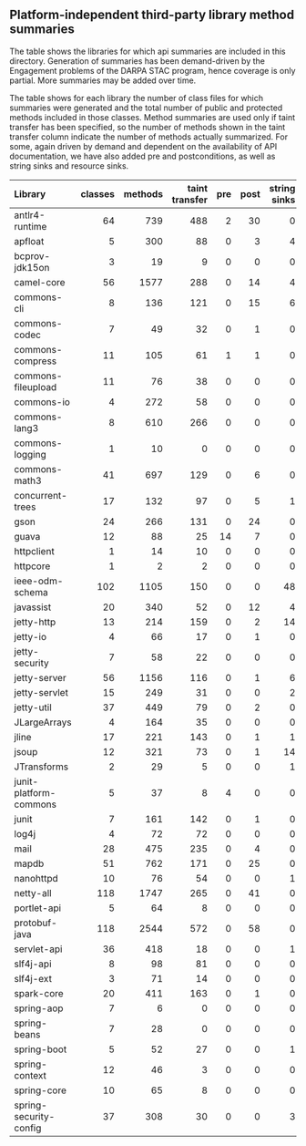 ## Platform-independent third-party library method summaries

The table shows the libraries for which api summaries are included in
this directory. Generation of summaries has been demand-driven by the
Engagement problems of the DARPA STAC program, hence coverage is only
partial. More summaries may be added over time.

The table shows for each library the number of class files for which
summaries were generated and the total number of public and protected
methods included in those classes. Method summaries are used only if
taint transfer has been specified, so the number of methods shown in
the taint transfer column indicate the number of methods actually
summarized. For some, again driven by demand and dependent on the
availability of API documentation, we have also added pre
and postconditions, as well as string sinks and resource sinks.


| Library | classes | methods | taint transfer | pre | post | string sinks | resource sinks |
| :--- | ---: | ---: | ---: | ---: | ---: | ---: | ---: |
| antlr4-runtime | 64 | 739 |  488 |  2 | 30 | 0 | 0 |
| apfloat |         5 | 300 |   88 |  0 |  3 | 4 | 0 |
|  bcprov-jdk15on | 3 | 19 | 9 | 0 | 0 | 0 | 0 |
| camel-core | 56 | 1577 | 288 | 0 | 14 | 4 | 0 |
| commons-cli | 8 | 136 | 121 | 0 | 15 | 6 | 0 |
| commons-codec | 7 | 49 | 32 | 0 | 1 | 0 | 0 |
| commons-compress | 11 | 105 | 61 | 1 | 1 | 0 | 0 |
| commons-fileupload | 11 | 76 | 38 | 0 | 0 | 0 | 0 |
| commons-io | 4 | 272 | 58 | 0 | 0 | 0 | 0 |
| commons-lang3 | 8 | 610 | 266 | 0 | 0 | 0 | 0 |
| commons-logging | 1 | 10 | 0 | 0 | 0 | 0 | 0 |
| commons-math3 | 41 | 697 | 129 | 0 | 6 | 0 | 0 |
| concurrent-trees | 17 | 132 | 97 | 0 | 5  | 1 | 0 |
| gson | 24 | 266 | 131 | 0 | 24 | 0 | 1 |
| guava | 12 | 88 | 25 | 14 | 7 | 0 | 0 |
| httpclient | 1 | 14 | 10 | 0 | 0 | 0 | 0 |
| httpcore | 1 | 2 | 2 | 0 | 0 | 0 | 0 |
| ieee-odm-schema | 102 | 1105 | 150 | 0 | 0 | 48 | 0 |
| javassist | 20 | 340 | 52 | 0 | 12 | 4 | 0 |
| jetty-http | 13 | 214 | 159 | 0 | 2 | 14 | 1 |
| jetty-io |  4 |  66 | 17 | 0 | 1 | 0 | 0 |
| jetty-security | 7 | 58 | 22 | 0 | 0 | 0 | 0 |
| jetty-server | 56 | 1156 | 116 | 0 | 1 | 6 | 0 |
| jetty-servlet | 15 | 249 | 31 | 0 | 0 | 2 | 0 |
| jetty-util  | 37 | 449 | 79 | 0 | 2 | 0 | 0 |
| JLargeArrays  | 4 | 164 | 35 | 0 | 0 | 0 | 0 |
| jline | 17 | 221 | 143 | 0  | 1 | 1 | 0 |
| jsoup | 12 | 321 | 73 | 0 | 1 | 14 | 0 |
| JTransforms | 2 | 29 | 5 | 0 | 0 | 1 | 0 |
| junit-platform-commons | 5 | 37 | 8 | 4 | 0 | 0 | 0 |
| junit | 7 | 161 | 142 | 0 | 1 | 0 | 0 |
| log4j | 4 | 72 | 72 | 0 | 0 | 0 | 0 |
| mail | 28 | 475 | 235 | 0 | 4 | 0 | 0 |
| mapdb | 51 | 762 | 171 | 0 | 25 | 0 | 0 |
| nanohttpd | 10 | 76 | 54 | 0 | 0 | 1 | 0 |
| netty-all | 118 | 1747 | 265 | 0 | 41 | 0 | 0 |
| portlet-api | 5 | 64 | 8 | 0 | 0 | 0 | 0 |
| protobuf-java | 118 | 2544 | 572 | 0 | 58 | 0 | 0 |
| servlet-api | 36 | 418 | 18 | 0 | 0 | 1 | 0 |
| slf4j-api | 8 | 98 | 81 | 0 | 0 | 0 | 0 |
| slf4j-ext | 3 | 71 | 14 | 0 | 0 | 0 | 0 |
| spark-core | 20 | 411 | 163 | 0 | 1 | 0 | 0 |
| spring-aop | 7 | 6 | 0 | 0 | 0 | 0 | 0 |
| spring-beans | 7 | 28 | 0 | 0 | 0 | 0 | 0 |
| spring-boot | 5 | 52 | 27 | 0  | 0 | 1 | 0 |
| spring-context | 12 | 46 | 3 | 0 | 0 | 0 | 0 |
| spring-core | 10 | 65 | 8 | 0 | 0 | 0 | 0 |
| spring-security-config | 37 | 308 | 30 | 0 | 0 | 3 | 0  |
